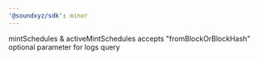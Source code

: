 ```yaml
---
'@soundxyz/sdk': minor
---
```


mintSchedules & activeMintSchedules accepts "fromBlockOrBlockHash" optional parameter for logs query
